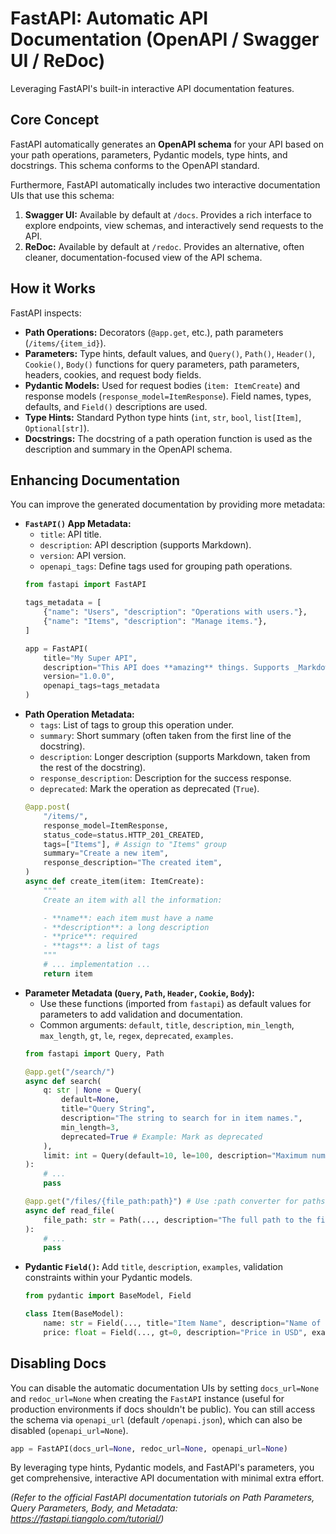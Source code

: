 # FastAPI: Automatic API Documentation (OpenAPI / Swagger UI / ReDoc)

Leveraging FastAPI's built-in interactive API documentation features.

## Core Concept

FastAPI automatically generates an **OpenAPI schema** for your API based on your path operations, parameters, Pydantic models, type hints, and docstrings. This schema conforms to the OpenAPI standard.

Furthermore, FastAPI automatically includes two interactive documentation UIs that use this schema:

1.  **Swagger UI:** Available by default at `/docs`. Provides a rich interface to explore endpoints, view schemas, and interactively send requests to the API.
2.  **ReDoc:** Available by default at `/redoc`. Provides an alternative, often cleaner, documentation-focused view of the API schema.

## How it Works

FastAPI inspects:

*   **Path Operations:** Decorators (`@app.get`, etc.), path parameters (`/items/{item_id}`).
*   **Parameters:** Type hints, default values, and `Query()`, `Path()`, `Header()`, `Cookie()`, `Body()` functions for query parameters, path parameters, headers, cookies, and request body fields.
*   **Pydantic Models:** Used for request bodies (`item: ItemCreate`) and response models (`response_model=ItemResponse`). Field names, types, defaults, and `Field()` descriptions are used.
*   **Type Hints:** Standard Python type hints (`int`, `str`, `bool`, `list[Item]`, `Optional[str]`).
*   **Docstrings:** The docstring of a path operation function is used as the description and summary in the OpenAPI schema.

## Enhancing Documentation

You can improve the generated documentation by providing more metadata:

*   **`FastAPI()` App Metadata:**
    *   `title`: API title.
    *   `description`: API description (supports Markdown).
    *   `version`: API version.
    *   `openapi_tags`: Define tags used for grouping path operations.
    ```python
    from fastapi import FastAPI

    tags_metadata = [
        {"name": "Users", "description": "Operations with users."},
        {"name": "Items", "description": "Manage items."},
    ]

    app = FastAPI(
        title="My Super API",
        description="This API does **amazing** things. Supports _Markdown_.",
        version="1.0.0",
        openapi_tags=tags_metadata
    )
    ```
*   **Path Operation Metadata:**
    *   `tags`: List of tags to group this operation under.
    *   `summary`: Short summary (often taken from the first line of the docstring).
    *   `description`: Longer description (supports Markdown, taken from the rest of the docstring).
    *   `response_description`: Description for the success response.
    *   `deprecated`: Mark the operation as deprecated (`True`).
    ```python
    @app.post(
        "/items/",
        response_model=ItemResponse,
        status_code=status.HTTP_201_CREATED,
        tags=["Items"], # Assign to "Items" group
        summary="Create a new item",
        response_description="The created item",
    )
    async def create_item(item: ItemCreate):
        """
        Create an item with all the information:

        - **name**: each item must have a name
        - **description**: a long description
        - **price**: required
        - **tags**: a list of tags
        """
        # ... implementation ...
        return item
    ```
*   **Parameter Metadata (`Query`, `Path`, `Header`, `Cookie`, `Body`):**
    *   Use these functions (imported from `fastapi`) as default values for parameters to add validation and documentation.
    *   Common arguments: `default`, `title`, `description`, `min_length`, `max_length`, `gt`, `le`, `regex`, `deprecated`, `examples`.
    ```python
    from fastapi import Query, Path

    @app.get("/search/")
    async def search(
        q: str | None = Query(
            default=None,
            title="Query String",
            description="The string to search for in item names.",
            min_length=3,
            deprecated=True # Example: Mark as deprecated
        ),
        limit: int = Query(default=10, le=100, description="Maximum number of results") # le = less than or equal
    ):
        # ...
        pass

    @app.get("/files/{file_path:path}") # Use :path converter for paths with /
    async def read_file(
        file_path: str = Path(..., description="The full path to the file") # ... means required
    ):
        # ...
        pass
    ```
*   **Pydantic `Field()`:** Add `title`, `description`, `examples`, validation constraints within your Pydantic models.
    ```python
    from pydantic import BaseModel, Field

    class Item(BaseModel):
        name: str = Field(..., title="Item Name", description="Name of the item", min_length=3)
        price: float = Field(..., gt=0, description="Price in USD", examples=[10.50, 99.99])
    ```

## Disabling Docs

You can disable the automatic documentation UIs by setting `docs_url=None` and `redoc_url=None` when creating the `FastAPI` instance (useful for production environments if docs shouldn't be public). You can still access the schema via `openapi_url` (default `/openapi.json`), which can also be disabled (`openapi_url=None`).

```python
app = FastAPI(docs_url=None, redoc_url=None, openapi_url=None)
```

By leveraging type hints, Pydantic models, and FastAPI's parameters, you get comprehensive, interactive API documentation with minimal extra effort.

*(Refer to the official FastAPI documentation tutorials on Path Parameters, Query Parameters, Body, and Metadata: https://fastapi.tiangolo.com/tutorial/)*